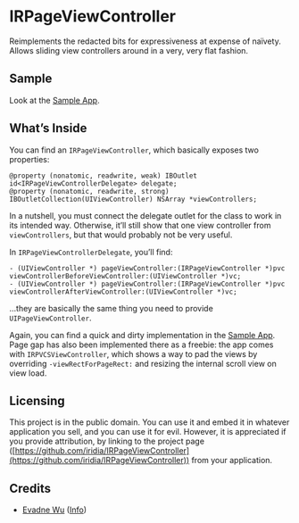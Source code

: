 # IRPageViewController

Reimplements the redacted bits for expressiveness at expense of naïvety.  Allows sliding view controllers around in a very, very flat fashion.

## Sample

Look at the [Sample App](https://github.com/iridia/IRPageViewController-Sample).

## What’s Inside

You can find an `IRPageViewController`, which basically exposes two properties:

	@property (nonatomic, readwrite, weak) IBOutlet id<IRPageViewControllerDelegate> delegate;
	@property (nonatomic, readwrite, strong) IBOutletCollection(UIViewController) NSArray *viewControllers;
	
In a nutshell, you must connect the delegate outlet for the class to work in its intended way.  Otherwise, it’ll still show that one view controller from `viewControllers`, but that would probably not be very useful.

In `IRPageViewControllerDelegate`, you’ll find:

	- (UIViewController *) pageViewController:(IRPageViewController *)pvc viewControllerBeforeViewController:(UIViewController *)vc;
	- (UIViewController *) pageViewController:(IRPageViewController *)pvc viewControllerAfterViewController:(UIViewController *)vc;

…they are basically the same thing you need to provide `UIPageViewController`.

Again, you can find a quick and dirty implementation in the [Sample App](https://github.com/iridia/IRPageViewController-Sample).  Page gap has also been implemented there as a freebie: the app comes with `IRPVCSViewController`, which shows a way to pad the views by overriding `-viewRectForPageRect:` and resizing the internal scroll view on view load.

## Licensing

This project is in the public domain.  You can use it and embed it in whatever application you sell, and you can use it for evil.  However, it is appreciated if you provide attribution, by linking to the project page ([https://github.com/iridia/IRPageViewController](https://github.com/iridia/IRPageViewController)) from your application.

## Credits

*	[Evadne Wu](http://twitter.com/evadne) ([Info](http://radi.ws))
